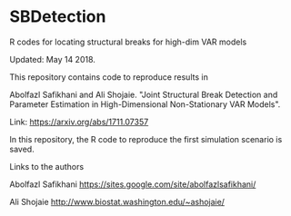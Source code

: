 # SBDetection
R codes for locating structural breaks for high-dim VAR models

Updated: May 14 2018.

This repository contains code to reproduce results in

Abolfazl Safikhani and Ali Shojaie. "Joint Structural Break Detection and Parameter Estimation in High-Dimensional Non-Stationary VAR Models".

Link: https://arxiv.org/abs/1711.07357

In this repository, the R code to reproduce the first simulation scenario is saved.

Links to the authors

Abolfazl Safikhani https://sites.google.com/site/abolfazlsafikhani/

Ali Shojaie http://www.biostat.washington.edu/~ashojaie/
